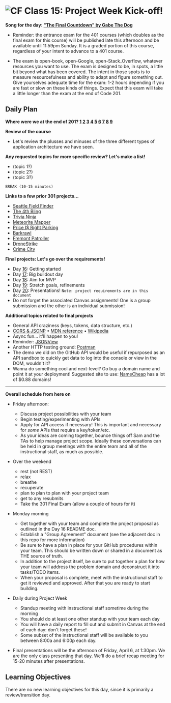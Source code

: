 ![CF](https://i.imgur.com/7v5ASc8.png)  Class 15: Project Week Kick-off!
=======

**Song for the day: ["The Final Countdown" by Gabe The Dog](https://www.youtube.com/watch?v=Rn5vJ0dhxXs)**

- Reminder: the entrance exam for the 401 courses (which doubles as the final exam for this course) will be published late this afternoon and be available until 11:59pm Sunday. It is a graded portion of this course, regardless of your intent to advance to a 401 course.

- The exam is open-book, open-Google, open-Stack_Overflow, whatever resources you want to use. The exam is designed to be, in spots, a little bit beyond what has been covered. The intent in those spots is to measure resourcefulness and ability to adapt and figure something out. Give yourselves adequate time for the exam: 1-2 hours depending if you are fast or slow on these kinds of things. Expect that this exam will take a little longer than the exam at the end of Code 201.

## Daily Plan

**Where were we at the end of 201? [1](http://thecomplaintbox.tech) [2](https://ggrieb.github.io/death-becomes-you/) [3](https://dmurphy90.github.io/201_NEXT/) [4](https://deliman206.github.io/fetch/) [5](https://jimmychang94.github.io/catOutOfTheBag/) [6](https://keitheck.github.io/201-final-project/) [7](https://hoganl.github.io/have-a-wonderful-day/) [8](https://dahby.github.io/Seattle-Brewery-Finder/pages/home.html) [9](http://spookysays.site/)**

**Review of the course**

- Let's review the plusses and minuses of the three different types of application architecture we have seen.

**Any requested topics for more specific review? Let's make a list!**

- (topic 1?)
- (topic 2?)
- (topic 3?)

`BREAK (10-15 minutes)`

**Links to a few prior 301 projects...**

- [Seattle Field Finder](https://field-finder.herokuapp.com/)
- [The 4th Bling](https://bling-4th-the-money.herokuapp.com/)
- [Trivia Ninja](https://trivia-ninja.herokuapp.com/)
- [Meteorite Mapper](https://meteorite-mapper.herokuapp.com/)
- [Price I$ Right Parking](http://priceisrightparking.herokuapp.com/)
- [Barkrawl](https://barkrawl.herokuapp.com/)
- [Fremont Patroller](https://fremont-bike-patroller.herokuapp.com/)
- [DroneStrike](https://whendronesattack.herokuapp.com/)
- [Crime City](http://crime-city.herokuapp.com/)

**Final projects: Let's go over the requirements!**

- Day [16](https://github.com/codefellows/seattle-301d31/blob/master/16-project-week-day-1/README.md): Getting started
- Day [17](https://github.com/codefellows/seattle-301d31/blob/master/17-project-week-day-2/README.md): Big buildout day
- Day [18](https://github.com/codefellows/seattle-30131/blob/master/18-project-week-day-3/README.md): Aim for MVP
- Day [19](https://github.com/codefellows/seattle-301d31/blob/master/19-project-week-day-4/README.md): Stretch goals, refinements
- Day [20](https://github.com/codefellows/seattle-301d31/blob/master/19-project-week-day-4/README.md): Presentations! `Note: project requirements are in this document`
- Do not forget the associated Canvas assignments! One is a group submission and the other is an individual submission!

**Additional topics related to final projects**

- General API craziness (keys, tokens, data structure, etc.)
- [CORS & JSONP](https://dev.socrata.com/docs/cors-and-jsonp.html) • [MDN reference](https://developer.mozilla.org/en-US/docs/Web/HTTP/Access_control_CORS) • [Wikipedia](https://en.wikipedia.org/wiki/Cross-origin_resource_sharing)
- Async fun... it'll happen to you!
- Reminder: [JSONView](https://chrome.google.com/webstore/detail/jsonview/chklaanhfefbnpoihckbnefhakgolnmc?hl=en)
- Another HTTP testing ground: [Postman](https://www.getpostman.com/)
- The demo we did on the GitHub API would be useful if repurposed as an API sandbox to quickly get data to log into the console or view in the DOM, wouldn't it?
- Wanna do something cool and next-level? Go buy a domain name and point it at your deployment! Suggested site to use: [NameCheap](https://www.namecheap.com/) has a lot of $0.88 domains!

---

**Overall schedule from here on**

- Friday afternoon:
	- Discuss project possibilities with your team
	- Begin testing/experimenting with APIs
	- Apply for API access if necessary! This is important and necessary for *some* APIs that require a key/token/etc.
	- As your ideas are coming together, bounce things off Sam and the TAs to help manage project scope. Ideally these conversations can be held in group meetings with the entire team and all of the instructional staff, as much as possible.

- Over the weekend
	- rest (not REST)
	- relax
	- breathe
	- recuperate
	- plan to plan to plan with your project team
	- get to any resubmits
	- Take the 301 Final Exam (allow a couple of hours for it)

- Monday morning
	- Get together with your team and complete the project proposal as outlined in the Day 16 README doc.
	- Establish a "Group Agreement" document (see the adjacent doc in this repo for more information)
	- Be sure to have a plan in place for your GitHub procedures within your team. This should be written down or shared in a document as THE source of truth.
	- In addition to the project itself, be sure to put together a plan for how your team will address the problem domain and deconstruct it into tasks/TODO items.
	- When your proposal is complete, meet with the instructional staff to get it reviewed and approved. After that you are ready to start building.

- Daily during Project Week
	- Standup meeting with instructional staff sometime during the morning
	- You should do at least one other standup with your team each day
	- You will have a daily report to fill out and submit in Canvas at the end of each day: don't forget these!
	- Some subset of the instructional staff will be available to you between 8:00a and 6:00p each day.
- Final presentations will be the afternoon of Friday, April 6, at 1:30pm. We are the only class presenting that day. We'll do a brief recap meeting for 15-20 minutes after presentations.

## Learning Objectives
<!--
ABCD:
  Audience: Program participants
  Behavior: Expected learning/behavior changes/results
  Condition:
    Circumstances that lead to change/result
    When change/result are expected to occur
  Degree: How much change occurs (%) for how many participants (#)
-->
There are no new learning objectives for this day, since it is primarily a review/transition day.
